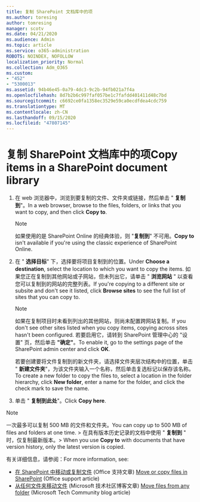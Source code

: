 ```yaml
---
title: 复制 SharePoint 文档库中的项
ms.author: toresing
author: tomresing
manager: scotv
ms.date: 04/21/2020
ms.audience: Admin
ms.topic: article
ms.service: o365-administration
ROBOTS: NOINDEX, NOFOLLOW
localization_priority: Normal
ms.collection: Adm_O365
ms.custom:
- "452"
- "5300013"
ms.assetid: 94b46e45-0a79-4dc3-9c2b-94fb021a7f4a
ms.openlocfilehash: 8d7b2b6c997faf057be1c7fafdd401411d48c7bd
ms.sourcegitcommit: c6692ce0fa1358ec3529e59ca0ecdfdea4cdc759
ms.translationtype: MT
ms.contentlocale: zh-CN
ms.lasthandoff: 09/15/2020
ms.locfileid: "47807145"
---
```

# <a name="copy-items-in-a-sharepoint-document-library"></a><span data-ttu-id="2162f-102">复制 SharePoint 文档库中的项</span><span class="sxs-lookup"><span data-stu-id="2162f-102">Copy items in a SharePoint document library</span></span>

1. <span data-ttu-id="2162f-103">在 web 浏览器中，浏览到要复制的文件、文件夹或链接，然后单击 " **复制到**"。</span><span class="sxs-lookup"><span data-stu-id="2162f-103">In a web browser, browse to the files, folders, or links that you want to copy, and then click **Copy to**.</span></span>

    > [!NOTE]
    > <span data-ttu-id="2162f-104">如果使用的是 SharePoint Online 的经典体验，则 "**复制到**" 不可用。</span><span class="sxs-lookup"><span data-stu-id="2162f-104">**Copy to** isn't available if you're using the classic experience of SharePoint Online.</span></span>
  
2. <span data-ttu-id="2162f-105">在 " **选择目标**" 下，选择要将项目复制到的位置。</span><span class="sxs-lookup"><span data-stu-id="2162f-105">Under **Choose a destination**, select the location to which you want to copy the items.</span></span> <span data-ttu-id="2162f-106">如果您正在复制到其他网站或子网站，但未列出它，请单击 " **浏览网站** " 以查看您可以复制到的网站的完整列表。</span><span class="sxs-lookup"><span data-stu-id="2162f-106">If you're copying to a different site or subsite and don't see it listed, click **Browse sites** to see the full list of sites that you can copy to.</span></span>

    > [!NOTE]
    > <span data-ttu-id="2162f-107">如果在复制项目时未看到列出的其他网站，则尚未配置跨网站复制。</span><span class="sxs-lookup"><span data-stu-id="2162f-107">If you don't see other sites listed when you copy items, copying across sites hasn't been configured.</span></span> <span data-ttu-id="2162f-108">若要启用它，请转到 SharePoint 管理中心的 "设置" 页，然后单击 **"确定"**。</span><span class="sxs-lookup"><span data-stu-id="2162f-108">To enable it, go to the settings page of the SharePoint admin center and click **OK**.</span></span>
  
    <span data-ttu-id="2162f-109">若要创建要将文件复制到的新文件夹，请选择文件夹层次结构中的位置，单击 " **新建文件夹**"，为该文件夹输入一个名称，然后单击复选标记以保存该名称。</span><span class="sxs-lookup"><span data-stu-id="2162f-109">To create a new folder to copy the files to, select a location in the folder hierarchy, click **New folder**, enter a name for the folder, and click the check mark to save the name.</span></span>

3. <span data-ttu-id="2162f-110">单击 " **复制到此处**"。</span><span class="sxs-lookup"><span data-stu-id="2162f-110">Click **Copy here**.</span></span>

> [!NOTE]
> <span data-ttu-id="2162f-111">一次最多可以复制 500 MB 的文件和文件夹。</span><span class="sxs-lookup"><span data-stu-id="2162f-111">You can copy up to 500 MB of files and folders at one time.</span></span> <span data-ttu-id="2162f-112">> 在具有版本历史记录的文档中使用 " **复制到** " 时，仅复制最新版本。</span><span class="sxs-lookup"><span data-stu-id="2162f-112">>  When you use **Copy to** with documents that have version history, only the latest version is copied.</span></span>
  
<span data-ttu-id="2162f-113">有关详细信息，请参阅：</span><span class="sxs-lookup"><span data-stu-id="2162f-113">For more information, see:</span></span>

 - <span data-ttu-id="2162f-114">[在 SharePoint 中移动或复制文件](https://support.office.com/article/move-or-copy-files-in-sharepoint-00e2f483-4df3-46be-a861-1f5f0c1a87bc) (Office 支持文章) </span><span class="sxs-lookup"><span data-stu-id="2162f-114">[Move or copy files in SharePoint](https://support.office.com/article/move-or-copy-files-in-sharepoint-00e2f483-4df3-46be-a861-1f5f0c1a87bc) (Office support article)</span></span>
 - <span data-ttu-id="2162f-115">[从任何文件夹移动文件](https://techcommunity.microsoft.com/t5/Microsoft-SharePoint-Blog/Now-move-files-anywhere-in-Office-365-SharePoint-and-OneDrive/ba-p/146973) (Microsoft 技术社区博客文章) </span><span class="sxs-lookup"><span data-stu-id="2162f-115">[Move files from any folder](https://techcommunity.microsoft.com/t5/Microsoft-SharePoint-Blog/Now-move-files-anywhere-in-Office-365-SharePoint-and-OneDrive/ba-p/146973) (Microsoft Tech Community blog article)</span></span>   